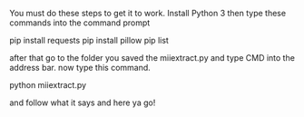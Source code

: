 You must do these steps to get it to work.
Install Python 3
then type these commands into the command prompt

pip install requests
pip install pillow
pip list

after that go to the folder you saved the miiextract.py
and type CMD into the address bar.
now type this command.

python miiextract.py

and follow what it says and here ya go!
